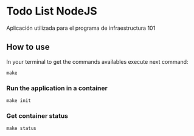 # Todo List NodeJS

Aplicación utilizada para el programa de infraestructura 101

## How to use

In your terminal to get the commands availables execute next command:

    make

### Run the application in a container

    make init

### Get container status

    make status

